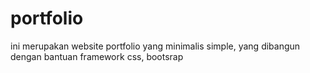 # portfolio

ini merupakan website portfolio yang minimalis simple,
yang dibangun dengan bantuan framework css, bootsrap
